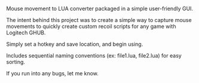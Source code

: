 Mouse movement to LUA converter packaged in a simple user-friendly GUI.

The intent behind this project was to create a simple way to capture mouse movements to quickly create custom recoil scripts for any game with Logitech GHUB. 

Simply set a hotkey and save location, and begin using. 

Includes sequential naming conventions (ex: file1.lua, file2.lua) for easy sorting. 

If you run into any bugs, let me know.
